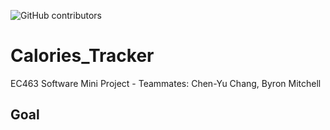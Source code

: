 ![GitHub contributors](https://img.shields.io/github/contributors/Chen-Yu-Chang/Calories_Tracker?logo=Github&style=for-the-badge)

# Calories_Tracker

EC463 Software Mini Project - Teammates: Chen-Yu Chang, Byron Mitchell

## Goal



